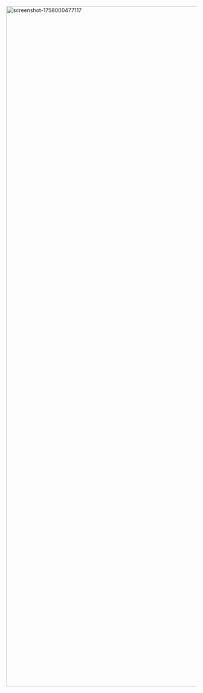 <img width="2880" height="1800" alt="screenshot-1758000477117" src="https://github.com/user-attachments/assets/7a57b672-85ce-4241-a311-f55d2f04a3c0" />
